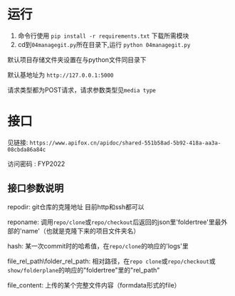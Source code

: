 # 运行

1. 命令行使用 `pip install -r requirements.txt` 下载所需模块
2. cd到`04managegit.py`所在目录下,运行 `python 04managegit.py` 

默认项目存储文件夹设置在与python文件同目录下

默认基地址为 `http://127.0.0.1:5000`

请求类型都为POST请求，请求参数类型见`media type`

# 接口


见链接: `https://www.apifox.cn/apidoc/shared-551b58ad-5b92-418a-aa3a-08cbda86a84c`

访问密码 : FYP2022

## 接口参数说明

repodir: git仓库的克隆地址 目前http和ssh都可以

reponame: 调用`repo/clone`或`repo/checkout`后返回的json里'foldertree'里最外部的'name'（也就是克隆下来的项目文件夹名）

hash: 某一次commit时的哈希值，在`repo/clone`的响应的'logs'里

file_rel_path\folder_rel_path: 相对路径，在`repo clone`或`repo/checkout`或`show/folderplane`的响应的"foldertree"里的"rel_path"

file_content: 上传的某个完整文件内容（formdata形式的file）




